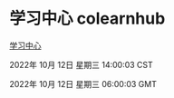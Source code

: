 # 学习中心 colearnhub
[学习中心](http://27.19.33.125:56308/colearnhub/)

2022年 10月 12日 星期三 14:00:03 CST

2022年 10月 12日 星期三 06:00:03 GMT
